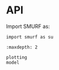 # API

Import SMURF as:

```
import smurf as su
```



```{toctree}
:maxdepth: 2

plotting
model

```
